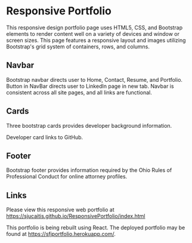 # Responsive Portfolio

This responsive design portfolio page uses HTML5, CSS, and Bootstrap elements to render content well on a variety of devices and window or screen sizes. This page features a responsive layout and images utilizing Bootstrap's grid system of containers, rows, and columns.

## Navbar

Bootstrap navbar directs user to Home, Contact, Resume, and Portfolio. Button in NavBar directs user to LinkedIn page in new tab. Navbar is consistent across all site pages, and all links are functional.

## Cards

Three bootstrap cards provides developer background information.

Developer card links to GitHub.

## Footer

Bootstrap footer provides information required by the Ohio Rules of Professional Conduct for online attorney profiles.

## Links

Please view this responsive web portfolio at https://sjucaitis.github.io/ResponsivePortfolio/index.html

This portfolio is being rebuilt using React. The deployed portfolio may be found at https://sfjportfolio.herokuapp.com/.
